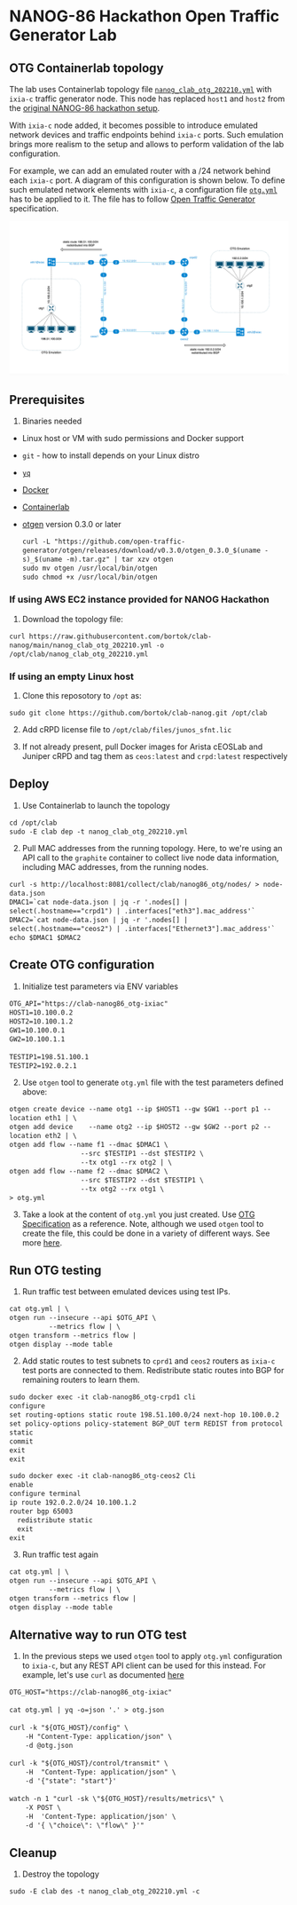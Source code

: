 # NANOG-86 Hackathon Open Traffic Generator Lab

## OTG Containerlab topology 

The lab uses Containerlab topology file [`nanog_clab_otg_202210.yml`](nanog_clab_otg_202210.yml) with `ixia-c` traffic generator node. This node has replaced `host1` and `host2` from the [original NANOG-86 hackathon setup](nanog_clab_graphite_20221007_2.yaml).

With `ixia-c` node added, it becomes possible to introduce emulated network devices and traffic endpoints behind `ixia-c` ports. Such emulation brings more realism to the setup and allows to perform validation of the lab configuration.

For example, we can add an emulated router with a /24 network behind each `ixia-c` port. A diagram of this configuration is shown below. To define such emulated network elements with `ixia-c`, a configuration file [`otg.yml`](otg.yml) has to be applied to it. The file has to follow [Open Traffic Generator](https://otg.dev) specification.

![Diagram](images/n86-otg.png)

## Prerequisites

1. Binaries needed

  * Linux host or VM with sudo permissions and Docker support
  * `git` - how to install depends on your Linux distro
  * [`yq`](https://github.com/mikefarah/yq/#install)
  * [Docker](https://docs.docker.com/engine/install/)
  * [Containerlab](https://containerlab.dev/install/)
  * [otgen](https://otg.dev/clients/otgen/) version 0.3.0 or later

    ```Shell
    curl -L "https://github.com/open-traffic-generator/otgen/releases/download/v0.3.0/otgen_0.3.0_$(uname -s)_$(uname -m).tar.gz" | tar xzv otgen
    sudo mv otgen /usr/local/bin/otgen
    sudo chmod +x /usr/local/bin/otgen
    ```

### If using AWS EC2 instance provided for NANOG Hackathon

1. Download the topology file:

  ```Shell
  curl https://raw.githubusercontent.com/bortok/clab-nanog/main/nanog_clab_otg_202210.yml -o /opt/clab/nanog_clab_otg_202210.yml
  ````

### If using an empty Linux host

1. Clone this reposotory to `/opt` as:

```Shell
sudo git clone https://github.com/bortok/clab-nanog.git /opt/clab
```

2. Add cRPD license file to `/opt/clab/files/junos_sfnt.lic`

3. If not already present, pull Docker images for Arista cEOSLab and Juniper cRPD and tag them as `ceos:latest` and `crpd:latest` respectively

## Deploy

1. Use Containerlab to launch the topology

  ```Shell
  cd /opt/clab
  sudo -E clab dep -t nanog_clab_otg_202210.yml
  ```

2. Pull MAC addresses from the running topology. Here, to we're using an API call to the `graphite` container to collect live node data information, including MAC addresses, from the running nodes.

  ```Shell
  curl -s http://localhost:8081/collect/clab/nanog86_otg/nodes/ > node-data.json
  DMAC1=`cat node-data.json | jq -r '.nodes[] | select(.hostname=="crpd1") | .interfaces["eth3"].mac_address'`
  DMAC2=`cat node-data.json | jq -r '.nodes[] | select(.hostname=="ceos2") | .interfaces["Ethernet3"].mac_address'`
  echo $DMAC1 $DMAC2
  ```
## Create OTG configuration

1. Initialize test parameters via ENV variables

  ```Shell
  OTG_API="https://clab-nanog86_otg-ixiac"
  HOST1=10.100.0.2
  HOST2=10.100.1.2
  GW1=10.100.0.1
  GW2=10.100.1.1

  TESTIP1=198.51.100.1
  TESTIP2=192.0.2.1
  ```

2. Use `otgen` tool to generate `otg.yml` file with the test parameters defined above:

  ```Shell
  otgen create device --name otg1 --ip $HOST1 --gw $GW1 --port p1 --location eth1 | \
  otgen add device    --name otg2 --ip $HOST2 --gw $GW2 --port p2 --location eth2 | \
  otgen add flow --name f1 --dmac $DMAC1 \
                    --src $TESTIP1 --dst $TESTIP2 \
                    --tx otg1 --rx otg2 | \
  otgen add flow --name f2 --dmac $DMAC2 \
                    --src $TESTIP2 --dst $TESTIP1 \
                    --tx otg2 --rx otg1 \
  > otg.yml
  ```
3. Take a look at the content of `otg.yml` you just created. Use [OTG Specification](https://redocly.github.io/redoc/?url=https://raw.githubusercontent.com/open-traffic-generator/models/master/artifacts/openapi.yaml&nocors) as a reference. Note, although we used `otgen` tool to create the file, this could be done in a variety of different ways. See more [here](https://otg.dev/clients/).

## Run OTG testing

1. Run traffic test between emulated devices using test IPs.

  ```Shell
  cat otg.yml | \
  otgen run --insecure --api $OTG_API \
            --metrics flow | \
  otgen transform --metrics flow |
  otgen display --mode table
  ```

2. Add static routes to test subnets to `cprd1` and `ceos2` routers as `ixia-c` test ports are connected to them. Redistribute static routes into BGP for remaining routers to learn them.

  ```Shell
  sudo docker exec -it clab-nanog86_otg-crpd1 cli
  configure
  set routing-options static route 198.51.100.0/24 next-hop 10.100.0.2
  set policy-options policy-statement BGP_OUT term REDIST from protocol static
  commit
  exit
  exit
  ```

  ```Shell
  sudo docker exec -it clab-nanog86_otg-ceos2 Cli
  enable
  configure terminal
  ip route 192.0.2.0/24 10.100.1.2
  router bgp 65003
    redistribute static
    exit
  exit
  ```

3. Run traffic test again

  ```Shell
  cat otg.yml | \
  otgen run --insecure --api $OTG_API \
            --metrics flow | \
  otgen transform --metrics flow |
  otgen display --mode table
  ```

## Alternative way to run OTG test

1. In the previous steps we used `otgen` tool to apply `otg.yml` configuration to `ixia-c`, but any REST API client can be used for this instead. For example, let's use `curl` as documented [here](https://otg.dev/clients/curl/)

  ```Shell
  OTG_HOST="https://clab-nanog86_otg-ixiac"
  
  cat otg.yml | yq -o=json '.' > otg.json

  curl -k "${OTG_HOST}/config" \
      -H "Content-Type: application/json" \
      -d @otg.json

  curl -k "${OTG_HOST}/control/transmit" \
      -H  "Content-Type: application/json" \
      -d '{"state": "start"}'

  watch -n 1 "curl -sk \"${OTG_HOST}/results/metrics\" \
      -X POST \
      -H  'Content-Type: application/json' \
      -d '{ \"choice\": \"flow\" }'"
  ```

## Cleanup


1. Destroy the topology

  ```Shell
  sudo -E clab des -t nanog_clab_otg_202210.yml -c
  ```
